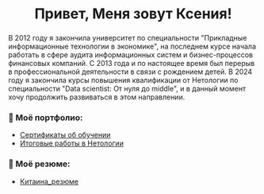 ###

<h1 align="center">Привет, Меня зовут Ксения!</h1>

###




###

<p align="left">
В 2012 году я закончила университет по специальности "Прикладные информационные технологии в экономике", на последнем курсе начала работать в сфере аудита информационных систем и бизнес-процессов финансовых компаний. 
С 2013 года и по настоящее время был перерыв в профессиональной деятельности в связи с рождением детей.
В 2024 году я закончила курсы повышения квалификации от Нетологии по специальности "Data scientist: От нуля до middle", и в данный момент хочу продолжить развиваться в этом направлении.
</p>

<h3 align="left">📕 Моё портфолио:</h3>


- [Сертификаты об обучении](https://github.com/KitsKsu/Portfolio/tree/68161aaf333fbb84886ac0919e6e9c2a07e91e94/Certificates)
- [Итоговые работы в Нетологии](https://github.com/KitsKsu/Portfolio/tree/68161aaf333fbb84886ac0919e6e9c2a07e91e94/Study_projects)

###

<h3 align="left">📖 Моё резюме:</h3>


- [Китаина_резюме](!ссылку)

###


<!--
**KitsKsu/KitsKsu** is a ✨ _special_ ✨ repository because its `README.md` (this file) appears on your GitHub profile.

Here are some ideas to get you started:

- 🔭 I’m currently working on ...
- 🌱 I’m currently learning ...
- 👯 I’m looking to collaborate on ...
- 🤔 I’m looking for help with ...
- 💬 Ask me about ...
- 📫 How to reach me: ...
- 😄 Pronouns: ...
- ⚡ Fun fact: ...
-->
